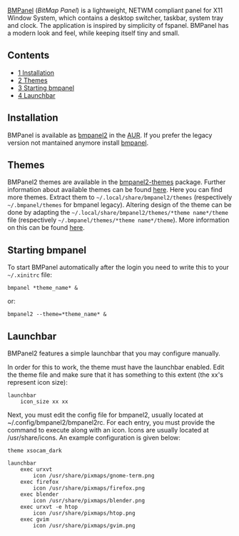 [BMPanel](https://code.google.com/p/bmpanel2/) (*BitMap Panel*) is a lightweight, NETWM compliant panel for X11 Window System, which contains a desktop switcher, taskbar, system tray and clock. The application is inspired by simplicity of fspanel. BMPanel has a modern look and feel, while keeping itself tiny and small.

## Contents

*   [1 Installation](#Installation)
*   [2 Themes](#Themes)
*   [3 Starting bmpanel](#Starting_bmpanel)
*   [4 Launchbar](#Launchbar)

## Installation

BMPanel is available as [bmpanel2](https://aur.archlinux.org/packages/bmpanel2/) in the [AUR](/index.php/AUR "AUR"). If you prefer the legacy version not mantained anymore install [bmpanel](https://aur.archlinux.org/packages/bmpanel/).

## Themes

BMPanel2 themes are available in the [bmpanel2-themes](https://aur.archlinux.org/packages/bmpanel2-themes/) package. Further information about available themes can be found [here](http://code.google.com/p/bmpanel2/wiki/ThemeGallery). Here you can find more themes. Extract them to `~/.local/share/bmpanel2/themes` (respectively `~/.bmpanel/themes` for bmpanel legacy). Altering design of the theme can be done by adapting the `~/.local/share/bmpanel2/themes/*theme name*/theme` file (respectively `~/.bmpanel/themes/*theme name*/theme`). More information on this can be found [here](https://code.google.com/p/bmpanel2/).

## Starting bmpanel

To start BMPanel automatically after the login you need to write this to your `~/.xinitrc` file:

```
bmpanel *theme_name* &

```

or:

```
bmpanel2 --theme=*theme_name* &

```

## Launchbar

BMPanel2 features a simple launchbar that you may configure manually.

In order for this to work, the theme must have the launchbar enabled. Edit the theme file and make sure that it has something to this extent (the xx's represent icon size):

```
launchbar
	icon_size xx xx

```

Next, you must edit the config file for bmpanel2, usually located at ~/.config/bmpanel2/bmpanel2rc. For each entry, you must provide the command to execute along with an icon. Icons are usually located at /usr/share/icons. An example configuration is given below:

```
theme xsocam_dark

launchbar
	exec urxvt
		icon /usr/share/pixmaps/gnome-term.png
	exec firefox
		icon /usr/share/pixmaps/firefox.png
	exec blender
		icon /usr/share/pixmaps/blender.png
	exec urxvt -e htop
		icon /usr/share/pixmaps/htop.png
	exec gvim
		icon /usr/share/pixmaps/gvim.png

```
